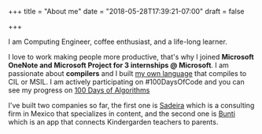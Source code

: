 +++
title = "About me"
date = "2018-05-28T17:39:21-07:00"
draft = false

+++



I am Computing Engineer, coffee enthusiast, and a life-long learner. 

I love to work making people more productive, that's why I joined **Microsoft OneNote and Microsoft Project for 3 internships @ Microsoft**. I am passionate about **compilers** and I built [my own language](http://github.com/danielsada) that compiles to CIL or MSIL. I am actively participating on #100DaysOfCode and you can see my progress on [100 Days of Algorithms](http://github.com/danielsada) 

I've built two companies so far, the first one is [Sadeira](http://sadeira.com) which is a consulting firm in Mexico that specializes in content, and the second one is [Bunti](http://bunti.mx) which is an app that connects Kindergarden teachers to parents.
